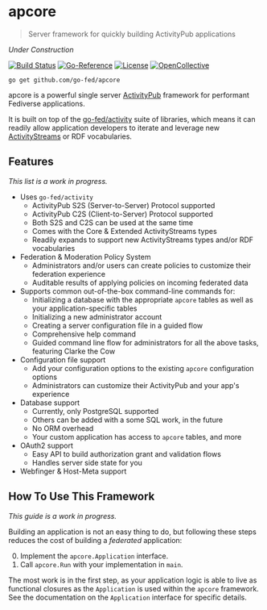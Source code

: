 # apcore

> Server framework for quickly building ActivityPub applications

*Under Construction*

[![Build Status][Build-Status-Image]][Build-Status-Url] [![Go-Reference][Go-Reference-Image]][Go-Reference-Url]
[![License][License-Image]][License-Url] [![OpenCollective][OpenCollective-Image]][OpenCollective-Url]

`go get github.com/go-fed/apcore`

apcore is a powerful single server
[ActivityPub](https://www.w3.org/TR/activitypub)
framework for performant Fediverse applications.

It is built on top of the
[go-fed/activity](https://github.com/go-fed/activity)
suite of libraries, which means it can readily allow application developers to
iterate and leverage new
[ActivityStreams](https://www.w3.org/TR/activitystreams-core)
or RDF vocabularies.

## Features

*This list is a work in progress.*

* Uses `go-fed/activity`
  * ActivityPub S2S (Server-to-Server) Protocol supported
  * ActivityPub C2S (Client-to-Server) Protocol supported
  * Both S2S and C2S can be used at the same time
  * Comes with the Core & Extended ActivityStreams types
  * Readily expands to support new ActivityStreams types and/or RDF vocabularies
* Federation & Moderation Policy System
  * Administrators and/or users can create policies to customize their federation experience
  * Auditable results of applying policies on incoming federated data
* Supports common out-of-the-box command-line commands for:
  * Initializing a database with the appropriate `apcore` tables as well as your application-specific tables
  * Initializing a new administrator account
  * Creating a server configuration file in a guided flow
  * Comprehensive help command
  * Guided command line flow for administrators for all the above tasks, featuring Clarke the Cow
* Configuration file support
  * Add your configuration options to the existing `apcore` configuration options
  * Administrators can customize their ActivityPub and your app's experience
* Database support
  * Currently, only PostgreSQL supported
  * Others can be added with a some SQL work, in the future
  * No ORM overhead
  * Your custom application has access to `apcore` tables, and more
* OAuth2 support
  * Easy API to build authorization grant and validation flows
  * Handles server side state for you
* Webfinger & Host-Meta support

## How To Use This Framework

*This guide is a work in progress.*

Building an application is not an easy thing to do, but following these steps
reduces the cost of building a *federated* application:

0. Implement the `apcore.Application` interface.
0. Call `apcore.Run` with your implementation in `main`.

The most work is in the first step, as your application logic is able to live as
functional closures as the `Application` is used within the `apcore` framework.
See the documentation on the `Application` interface for specific details.

[Build-Status-Image]: https://travis-ci.org/go-fed/apcore.svg?branch=master
[Build-Status-Url]: https://travis-ci.org/go-fed/apcore
[Go-Reference-Image]: https://pkg.go.dev/badge/go-fed/apcore.svg
[Go-Reference-Url]: https://pkg.go.dev/go-fed/apcore
[License-Image]: https://img.shields.io/github/license/go-fed/apcore?color=blue
[License-Url]: https://www.gnu.org/licenses/agpl-3.0.en.html
[OpenCollective-Image]: https://img.shields.io/opencollective/backers/go-fed-activitypub-labs
[OpenCollective-Url]: https://opencollective.com/go-fed-activitypub-labs
